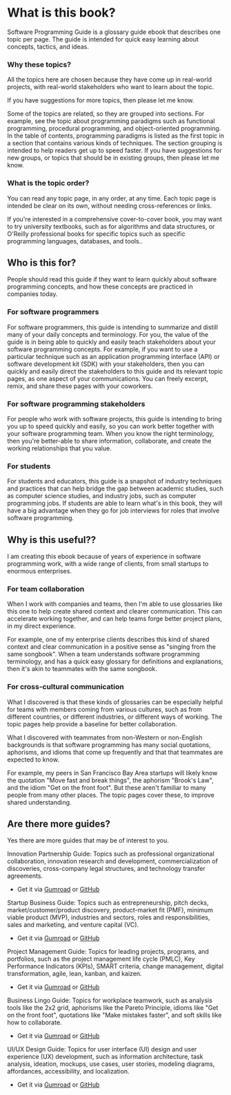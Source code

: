 # What is this book?

Software Programming Guide is a glossary guide ebook that describes one topic per page. The guide is intended for quick easy learning about concepts, tactics, and ideas.

### Why these topics?

All the topics here are chosen because they have come up in real-world projects, with real-world stakeholders who want to learn about the topic.

If you have suggestions for more topics, then please let me know.

Some of the topics are related, so they are grouped into sections. For example, see the topic about programming paradigms such as functional programming, procedural programming, and object-oriented programming. In the table of contents, programming paradigms is listed as the first topic in a section that contains various kinds of techniques. The section grouping is intended to help readers get up to speed faster. If you have suggestions for new groups, or topics that should be in existing groups, then please let me know.

### What is the topic order?

You can read any topic page, in any order, at any time. Each topic page is intended be clear on its own, without needing cross-references or links.

If you're interested in a comprehensive cover-to-cover book, you may want to try university textbooks, such as for algorithms and data structures, or O'Reilly professional books for specific topics such as specific programming languages, databases, and tools..

## Who is this for?

People should read this guide if they want to learn quickly about software programming concepts, and how these concepts are practiced in companies today.

### For software programmers

For software programmers, this guide is intending to summarize and distill many of your daily concepts and terminology. For you, the value of the guide is in being able to quickly and easily teach stakeholders about your software programming concepts. For example, if you want to use a particular technique such as an application programming interface (API) or software development kit (SDK) with your stakeholders, then you can quickly and easily direct the stakeholders to this guide and its relevant topic pages, as one aspect of your communications. You can freely excerpt, remix, and share these pages with your coworkers.

### For software programming stakeholders

For people who work with software projects, this guide is intending to bring you up to speed quickly and easily, so you can work better together with your software programming team. When you know the right terminology, then you're better-able to share information, collaborate, and create the working relationships that you value.

### For students

For students and educators, this guide is a snapshot of industry techniques and practices that can help bridge the gap between academic studies, such as computer science studies, and industry jobs, such as computer programming jobs. If students are able to learn what's in this book, they will have a big advantage when they go for job interviews for roles that involve software programming.


## Why is this useful??

I am creating this ebook because of years of experience in software programming work, with a wide range of clients, from small startups to enormous enterprises.


### For team collaboration

When I work with companies and teams, then I'm able to use glossaries like this one to help create shared context and clearer communication. This can accelerate working together, and can help teams forge better project plans, in my direct experience.

For example, one of my enterprise clients describes this kind of shared context and clear communication in a positive sense as "singing from the same songbook". When a team understands software programming terminology, and has a quick easy glossary for definitions and explanations, then it's akin to teammates with the same songbook.


### For cross-cultural communication

What I discovered is that these kinds of glossaries can be especially helpful for teams with members coming from various cultures, such as from different countries, or different industries, or different ways of working. The topic pages help provide a baseline for better collaboration.

What I discovered with teammates from non-Western or non-English backgrounds is that software programming has many social quotations, aphorisms, and idioms that come up frequently and that that teammates are expected to know.

For example, my peers in San Francisco Bay Area startups will likely know the quotation "Move fast and break things", the aphorism "Brook's Law", and the idiom "Get on the front foot". But these aren't familiar to many people from many other places. The topic pages cover these, to improve shared understanding.


## Are there more guides?

Yes there are more guides that may be of interest to you.

Innovation Partnership Guide: Topics such as professional organizational collaboration, innovation research and development, commercialization of discoveries, cross-company legal structures, and technology transfer agreements.

* Get it via [Gumroad](https://gumroad.com/l/innovation-partnership-guide) or [GitHub](https://github.com/sixarm/innovation-partnership-guide)

Startup Business Guide: Topics such as entrepreneurship, pitch decks, market/customer/product discovery, product-market fit (PMF), minimum viable product (MVP), industries and sectors, roles and responsibilities, sales and marketing, and venture capital (VC).

* Get it via [Gumroad](https://gumroad.com/l/startup-business-guide) or [GitHub](https://github.com/sixarm/startup-business-guide)

Project Management Guide: Topics for leading projects, programs, and portfolios, such as the project management life cycle (PMLC), Key Performance Indicators (KPIs), SMART criteria, change management, digital transformation, agile, lean, kanban, and kaizen.

* Get it via [Gumroad](https://gumroad.com/l/project-management-guide) or [GitHub](https://github.com/sixarm/project-management-guide)

Business Lingo Guide: Topics for workplace teamwork, such as analysis tools like the 2x2 grid, aphorisms like the Pareto Principle, idioms like "Get on the front foot", quotations like "Make mistakes faster", and soft skills like how to collaborate.

* Get it via [Gumroad](https://gumroad.com/l/business-lingo-guide) or [GitHub](https://github.com/sixarm/business-lingo-guide)

UI/UX Design Guide: Topics for user interface (UI) design and user experience (UX) development, such as information architecture, task analysis, ideation, mockups, use cases, user stories, modeling diagrams, affordances, accessibility, and localization.

* Get it via [Gumroad](https://gumroad.com/l/ui-ux-design-guide) or [GitHub](https://github.com/sixarm/ui-ux-design-guide)